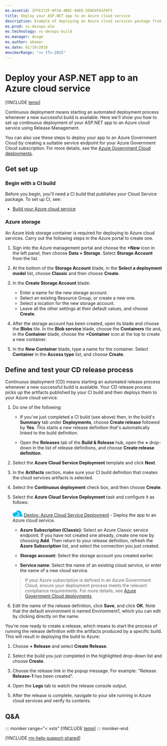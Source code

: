 ```yaml
---
ms.assetid: 2FFE372F-0F5A-4B8C-9AEE-5D8E4F61F6F5
title: Deploy your ASP.NET app to an Azure cloud service
description: Example of deploying an Azure cloud services package from Release Management in VSTS or Microsoft Team Foundation Server
ms.prod: vs-devops-alm
ms.technology: vs-devops-build
ms.manager: douge
ms.author: ahomer
ms.date: 01/19/2018
monikerRange: ">= tfs-2015"
---
```



# Deploy your ASP.NET app to an Azure cloud service

[!INCLUDE [temp](../../_shared/version-rm-dev14.md)]

Continuous deployment means starting an automated deployment process whenever a new successful build is available.
Here we'll show you how to set up continuous deployment of your ASP.NET app to an Azure cloud service using Release Management.

You can also use these steps to deploy your app to an Azure Government Cloud
by creating a suitable service endpoint for your Azure Government Cloud subscription.
For more details, see the [Azure Government Cloud deployments](../../concepts/library/government-cloud.md).

## Get set up

### Begin with a CI build

Before you begin, you'll need a CI build that publishes your Cloud Service package. To set up CI, see:

* [Build your Azure cloud service](../aspnet/build-aspnet-cloudservice.md)

### Azure storage

An Azure blob storage container is required for deploying to Azure cloud services.
Carry out the following steps in the Azure portal to create one.

1. Sign into the Azure management portal and choose the
   **+New** icon in the left panel, then choose
   **Data + Storage**. Select **Storage Account** from the list.

1. At the bottom of the **Storage Account** blade, in the
   **Select a deployment model** list, choose
   **Classic** and then choose **Create**.

1. In the **Create Storage Account** blade:
   - Enter a name for the new storage account.
   - Select an existing Resource Group, or create a new one.
   - Select a location for the new storage account.
   - Leave all the other settings at their default values, and choose **Create**.<p />

1. After the storage account has been created, open its
   blade and choose the **Blobs** tile. In the
   **Blob service** blade, choose the **Containers** tile and,
   in the **Container** blade, choose the **+Container** icon at the top to create a new container.

1. In the **New Container** blade, type a name for the container.
   Select **Container** in the **Access type** list, and choose **Create**.   

<h2 id="cd">Define and test your CD release process</h2>

Continuous deployment (CD) means starting an automated release process whenever a new successful build is available. Your CD release process picks up the artifacts published by your CI build and then deploys them to your Azure cloud service.

1. Do one of the following:

   * If you've just completed a CI build (see above) then, in the build's
     **Summary** tab under **Deployments**, choose **Create release** followed by **Yes**.
     This starts a new release definition that's automatically linked to the build definition.

   * Open the **Releases** tab of the **Build &amp; Release** hub, open the **+** drop-down
     in the list of release definitions, and choose **Create release definition**.

1. Select the **Azure Cloud Service Deployment** template and click **Next**.

1. In the **Artifacts** section, make sure your CI build definition that creates the cloud services artifacts is selected.

1. Select the **Continuous deployment** check box, and then choose **Create**.

1. Select the **Azure Cloud Service Deployment** task and configure it as follows:
   
   ![icon](../../tasks/deploy/_img/azure-cloud-service-deployment-icon.png) [Deploy: Azure Cloud Service Deployment](../../tasks/deploy/azure-cloud-service-deployment.md) - Deploy the app to an Azure cloud service.
   
   - **Azure Subscription (Classic)**: Select an Azure Classic service endpoint. If you have not created one already, create one now by choosing **Add**. Then return to your release definition, refresh the **Azure Subscription** list, and select the connection you just created.
   
   - **Storage account**: Select the storage account you created earlier.
   
   - **Service name**: Select the name of an existing cloud service, or enter the name of a new cloud service.<p />

   > If your Azure subscription is defined in an Azure Government Cloud, ensure your deployment process meets the relevant compliance requirements. For more details, see [Azure Government Cloud deployments](../../concepts/library/government-cloud.md).
   
1. Edit the name of the release definition, click **Save**, and click **OK**. Note that the default environment is named Environment1, which you can edit by clicking directly on the name.

You're now ready to create a release, which means to start the process of running the release definition with the artifacts produced by a specific build. This will result in deploying the build to Azure:

1. Choose **+ Release** and select **Create Release**.

1. Select the build you just completed in the highlighted drop-down list and choose **Create**.

1. Choose the release link in the popup message. For example: "Release **Release-1** has been created".

1. Open the **Logs** tab to watch the release console output.

1. After the release is complete, navigate to your site running in Azure cloud services and verify its contents.

## Q&A

<!-- BEGINSECTION class="md-qanda" -->

::: moniker range="< vsts"
[!INCLUDE [temp](../../_shared/qa-versions.md)]
::: moniker-end

<!-- ENDSECTION -->

[!INCLUDE [rm-help-support-shared](../../_shared/rm-help-support-shared.md)]
